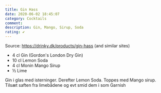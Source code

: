 ```yaml
---
title: Gin Hass
date: 2020-06-02 18:45:07
category: Cocktails
comment: 
description: Gin, Mango, Sirup, Soda
rating: ✔
---
```


Source: https://drinky.dk/products/gin-hass (and similar sites)

 - 4  cl Gin (Gordon's London Dry Gin)
 - 10 cl Lemon Soda
 - 4  cl Monin Mango Sirup
 - ½ Lime

Gin i glas med isterninger. Derefter Lemon Soda. Toppes med Mango sirup. Tilsæt saften fra limebådene og evt smid dem i som Garnish

